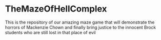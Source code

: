# TheMazeOfHellComplex
This is the repository of our amazing maze game that will demonstrate the horrors of Mackenzie Chown and finally bring justice to the innocent Brock students who are still lost in that place of evil
